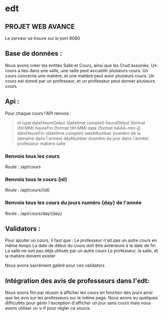 # edt
## PROJET WEB AVANCE

Le serveur se trouve sur le port 8080

## Base de données :

Nous avons créer les entités Salle et Cours, ainsi que les Crud associés. Un cours a lieu dans une salle, une salle peut accueillir plusieurs cours. Un cours concerne une matière, et une matière peut avoir plusieurs cours. Un cours est donné par un professeur, et un professeur peut donner plusieurs cours.

## Api :

Pour chaque cours l'API renvois :
> id
> type
> dateHeureDebut (datetime complet)
> heureDebut (format HH:MM)
> heureFin (format HH:MM)
> date (format AAAA-mm-jj)
> dateHeureFin (datetime complet)
> weekNumber (numéro de la semaine dans l'année)
> dayNumber (numéro du jour dans l'année)
> professeur
> matiere
> salle

### Renvois tous les cours

Route : /api/cours

### Renvois tous le cours {id}

Route : /api/cours/{id}

### Renvois tous les cours du jours numéro {day} de l'année

Route : /api/cours/day/{day}

## Validators :

Pour ajouter un cours, il faut que :
  Le professeur n'ait pas un autre cours en même temps
  La date de début du cours doit être antérieure à la date de fin
  La salle ne soit pas déjà utilisée par un autre cours
  Le professeur, la salle, et la matière doivent exister

Nous avons sacrément galéré pour ces validators

## Intégration des avis de professeurs dans l'edt:

Nous avons fini par réussir à afficher les cours en fonction des jours ainsi que les avis sur les professeurs sur la même page. Nous avons eu quelques difficultés pour gérer l'exception d'afficher un jour sans cours mais nous avons utiliser un v-if pour régler ce soucis.
